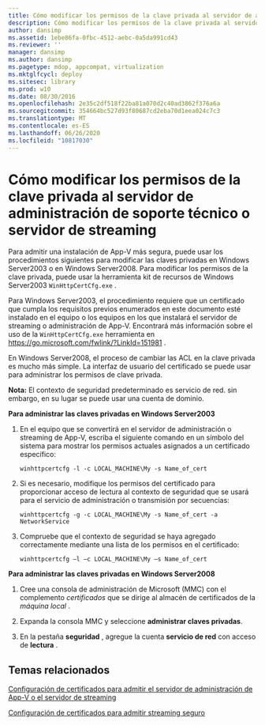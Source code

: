 ```yaml
---
title: Cómo modificar los permisos de la clave privada al servidor de administración de soporte técnico o servidor de streaming
description: Cómo modificar los permisos de la clave privada al servidor de administración de soporte técnico o servidor de streaming
author: dansimp
ms.assetid: 1ebe86fa-0fbc-4512-aebc-0a5da991cd43
ms.reviewer: ''
manager: dansimp
ms.author: dansimp
ms.pagetype: mdop, appcompat, virtualization
ms.mktglfcycl: deploy
ms.sitesec: library
ms.prod: w10
ms.date: 08/30/2016
ms.openlocfilehash: 2e35c2df518f22ba81a070d2c40ad3862f376a6a
ms.sourcegitcommit: 354664bc527d93f80687cd2eba70d1eea024c7c3
ms.translationtype: MT
ms.contentlocale: es-ES
ms.lasthandoff: 06/26/2020
ms.locfileid: "10817030"
---
```

# Cómo modificar los permisos de la clave privada al servidor de administración de soporte técnico o servidor de streaming


Para admitir una instalación de App-V más segura, puede usar los procedimientos siguientes para modificar las claves privadas en Windows Server2003 o en Windows Server2008. Para modificar los permisos de la clave privada, puede usar la herramienta kit de recursos de Windows Server2003 `WinHttpCertCfg.exe` .

Para Windows Server2003, el procedimiento requiere que un certificado que cumpla los requisitos previos enumerados en este documento esté instalado en el equipo o los equipos en los que instalará el servidor de streaming o administración de App-V. Encontrará más información sobre el uso de la `WinHttpCertCfg.exe` herramienta en <https://go.microsoft.com/fwlink/?LinkId=151981> .

En Windows Server2008, el proceso de cambiar las ACL en la clave privada es mucho más simple. La interfaz de usuario del certificado se puede usar para administrar los permisos de clave privada.

**Nota:**  El contexto de seguridad predeterminado es servicio de red. sin embargo, en su lugar se puede usar una cuenta de dominio.

 

**Para administrar las claves privadas en Windows Server2003**

1.  En el equipo que se convertirá en el servidor de administración o streaming de App-V, escriba el siguiente comando en un símbolo del sistema para mostrar los permisos actuales asignados a un certificado específico:

    `winhttpcertcfg -l -c LOCAL_MACHINE\My -s Name_of_cert`

2.  Si es necesario, modifique los permisos del certificado para proporcionar acceso de lectura al contexto de seguridad que se usará para el servicio de administración o transmisión por secuencias:

    `winhttpcertcfg -g -c LOCAL_MACHINE\My -s Name_of_cert -a NetworkService`

3.  Compruebe que el contexto de seguridad se haya agregado correctamente mediante una lista de los permisos en el certificado:

    `winhttpcertcfg –l –c LOCAL_MACHINE\My –s Name_of_cert`

**Para administrar las claves privadas en Windows Server2008**

1.  Cree una consola de administración de Microsoft (MMC) con el complemento *certificados* que se dirige al almacén de certificados de la *máquina local* .

2.  Expanda la consola MMC y seleccione **administrar claves privadas**.

3.  En la pestaña **seguridad** , agregue la cuenta **servicio de red** con acceso de **lectura** .

## Temas relacionados


[Configuración de certificados para admitir el servidor de administración de App-V o el servidor de streaming](configuring-certificates-to-support-app-v-management-server-or-streaming-server.md)

[Configuración de certificados para admitir streaming seguro](configuring-certificates-to-support-secure-streaming.md)

 

 





